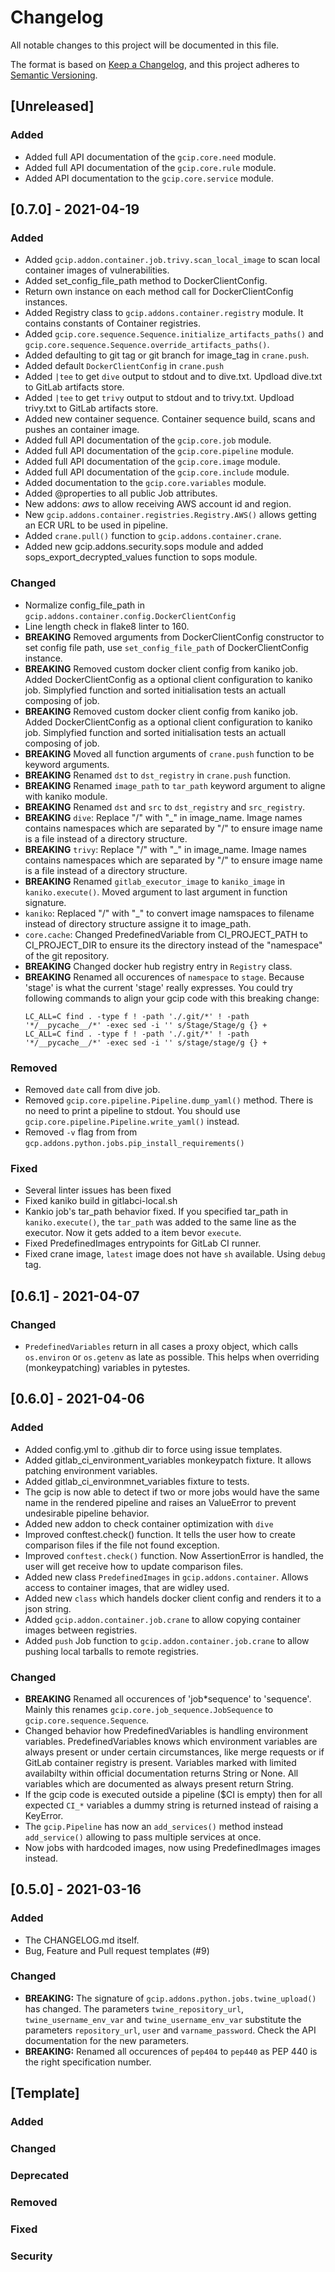 # Changelog

All notable changes to this project will be documented in this file.

The format is based on [Keep a Changelog](https://keepachangelog.com/en/1.0.0/),
and this project adheres to [Semantic Versioning](https://semver.org/spec/v2.0.0.html).

## [Unreleased]

### Added

* Added full API documentation of the `gcip.core.need` module.
* Added full API documentation of the `gcip.core.rule` module.
* Added API documentation to the `gcip.core.service` module.

## [0.7.0] - 2021-04-19

### Added

* Added `gcip.addon.container.job.trivy.scan_local_image` to scan local container images of vulnerabilities.
* Added set_config_file_path method to DockerClientConfig.
* Return own instance on each method call for DockerClientConfig instances.
* Added Registry class to `gcip.addons.container.registry` module. It contains constants of Container registries.
* Added `gcip.core.sequence.Sequence.initialize_artifacts_paths()` and `gcip.core.sequence.Sequence.override_artifacts_paths()`.
* Added defaulting to git tag or git branch for image_tag in `crane.push`.
* Added default `DockerClientConfig` in `crane.push`
* Added `|tee` to get `dive` output to stdout and to dive.txt. Updload dive.txt to GitLab artifacts store.
* Added `|tee` to get `trivy` output to stdout and to trivy.txt. Updload trivy.txt to GitLab artifacts store.
* Added new container sequence. Container sequence build, scans and pushes an container image.
* Added full API documentation of the `gcip.core.job` module.
* Added full API documentation of the `gcip.core.pipeline` module.
* Added full API documentation of the `gcip.core.image` module.
* Added full API documentation of the `gcip.core.include` module.
* Added documentation to the `gcip.core.variables` module.
* Added @properties to all public Job attributes.
* New addons: *aws* to allow receiving AWS account id and region.
* New `gcip.addons.container.registries.Registry.AWS()` allows getting an ECR URL to be used in pipeline.
* Added `crane.pull()` function to `gcip.addons.container.crane`.
* Added new gcip.addons.security.sops module and added sops_export_decrypted_values function to sops module.

### Changed

* Normalize config_file_path in `gcip.addons.container.config.DockerClientConfig`
* Line length check in flake8 linter to 160.
* **BREAKING** Removed arguments from DockerClientConfig constructor to set config file path, use `set_config_file_path` of DockerClientConfig instance.
* **BREAKING** Removed custom docker client config from kaniko job.
  Added DockerClientConfig as a optional client configuration to kaniko job.
  Simplyfied function and sorted initialisation tests an actuall composing of job.
* **BREAKING** Removed custom docker client config from kaniko job.
  Added DockerClientConfig as a optional client configuration to kaniko job.
  Simplyfied function and sorted initialisation tests an actuall composing of job.
* **BREAKING** Moved all function arguments of `crane.push` function to be keyword arguments.
* **BREAKING** Renamed `dst` to `dst_registry` in `crane.push` function.
* **BREAKING** Renamed `image_path` to `tar_path` keyword argument to aligne with kaniko module.
* **BREAKING** Renamed `dst` and `src` to `dst_registry` and `src_registry`.
* **BREAKING** `dive`: Replace "/" with "_" in image_name. Image names contains namespaces which are separated by "/" to ensure image name is a file instead of a directory structure.
* **BREAKING** `trivy`: Replace "/" with "_" in image_name. Image names contains namespaces which are separated by "/" to ensure image name is a file instead of a directory structure.
* **BREAKING** Renamed `gitlab_executor_image` to `kaniko_image` in `kaniko.execute()`. Moved argument to last argument in function signature.
* `kaniko`: Replaced "/" with "_" to convert image namspaces to filename instead of directory structure assigne it to image_path.
* `core.cache`: Changed PredefinedVariable from CI_PROJECT_PATH to CI_PROJECT_DIR to ensure its the directory instead of the "namespace" of the git repository.
* **BREAKING** Changed docker hub registry entry in `Registry` class.
* **BREAKING** Renamed all occurences of `namespace` to `stage`. Because 'stage' is what the current 'stage' really expresses. You could try following commands to align your
  gcip code with this breaking change:
  ```
  LC_ALL=C find . -type f ! -path './.git/*' ! -path '*/__pycache__/*' -exec sed -i '' s/Stage/Stage/g {} +
  LC_ALL=C find . -type f ! -path './.git/*' ! -path '*/__pycache__/*' -exec sed -i '' s/stage/stage/g {} +
  ```

### Removed

* Removed `date` call from dive job.
* Removed `gcip.core.pipeline.Pipeline.dump_yaml()` method. There is no need to print a pipeline to stdout. You should use `gcip.core.pipeline.Pipeline.write_yaml()` instead.
* Removed `-v` flag from from `gcp.addons.python.jobs.pip_install_requirements()`

### Fixed

* Several linter issues has been fixed
* Fixed kaniko build in gitlabci-local.sh
* Kankio job's tar_path behavior fixed. If you specified tar_path in `kaniko.execute()`, the `tar_path` was added to the same line as the executor. Now it gets added to a item bevor `execute`.
* Fixed PredefinedImages entrypoints for GitLab CI runner.
* Fixed crane image, `latest` image does not have `sh` available. Using `debug` tag.

## [0.6.1] - 2021-04-07

### Changed

* `PredefinedVariables` return in all cases a proxy object, which calls `os.environ` or `os.getenv` as late as possible.
  This helps when overriding (monkeypatching) variables in pytestes.

## [0.6.0] - 2021-04-06

### Added

* Added config.yml to .github dir to force using issue templates.
* Added gitlab_ci_environment_variables monkeypatch fixture. It allows patching environment variables.
* Added gitlab_ci_environmnet_variables fixture to tests.
* The gcip is now able to detect if two or more jobs would have the same name in the rendered pipeline
  and raises an ValueError to prevent undesirable pipeline behavior.
* Added new addon to check container optimization with `dive`
* Improved conftest.check() function. It tells the user how to create comparison files if the file not found exception.
* Improved `conftest.check()` function. Now AssertionError is handled, the user will get receive how to update comparison files.
* Added new class `PredefinedImages` in `gcip.addons.container`. Allows access to container images, that are widley used.
* Added new `class` which handels docker client config and renders it to a json string.
* Added `gcip.addon.container.job.crane` to allow copying container images between registries.
* Added `push` Job function to `gcip.addon.container.job.crane` to allow pushing local tarballs to remote registries.

### Changed

* **BREAKING** Renamed all occurences of 'job*sequence' to 'sequence'. Mainly this renames
  `gcip.core.job_sequence.JobSequence` to `gcip.core.sequence.Sequence`.
* Changed behavior how PredefinedVariables is handling environment variables.
  PredefinedVariables knows which environment variables are always present or under certain circumstances,
  like merge requests or if GitLab container registry is present.
  Variables marked with limited availabilty within official documentation returns String or None.
  All variables which are documented as always present return String.
* If the gcip code is executed outside a pipeline ($CI is empty) then for all expected `CI_*` variables
  a dummy string is returned instead of raising a KeyError.
* The `gcip.Pipeline` has now an `add_services()` method instead `add_service()` allowing to pass multiple
  services at once.
* Now jobs with hardcoded images, now using PredefinedImages images instead.


## [0.5.0] - 2021-03-16

### Added

* The CHANGELOG.md itself.
* Bug, Feature and Pull request templates (#9)

### Changed

* **BREAKING:** The signature of `gcip.addons.python.jobs.twine_upload()` has changed. The parameters `twine_repository_url`,
  `twine_username_env_var` and `twine_username_env_var` substitute the parameters `repository_url`, `user` and `varname_password`.
  Check the API documentation for the new parameters.
* **BREAKING:** Renamed all occurences of `pep404` to `pep440` as PEP 440 is the right specification number.

## [Template]

### Added

### Changed

### Deprecated

### Removed

### Fixed

### Security
